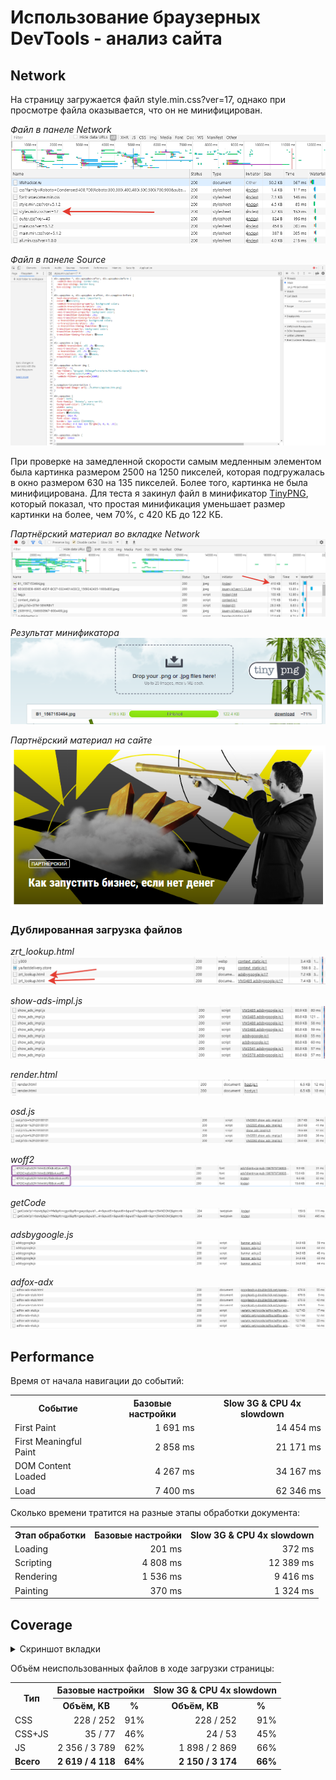 # Использование браузерных DevTools - анализ сайта


## Network

На страницу загружается файл style.min.css?ver=17, однако при просмотре файла оказывается, что он не минифицирован.

*Файл в панеле Network*
![Файл в панеле Network](./screenshots/style-min-css-ver-17.png "Файл в панеле Network")

*Файл в панеле Source*
![Файл в панеле Source](./screenshots/style-min-css-ver-17-source.png "Файл в панеле Source")

При проверке на замедленной скорости самым медленным элементом была  картинка размером 2500 на 1250 пикселей, которая подгружалась в окно размером 630 на 135 пикселей. Более того, картинка не была минифицирована. Для теста я закинул файл в минификатор <a href="https://tinypng.com/" target="_blank">TinyPNG</a>, который показал, что простая минификация уменьшает размер картинки на более, чем 70%, с 420 КБ до 122 КБ.

*Партнёрский материал во вкладке Network*
![adfox-adx](./screenshots/bonus-2-1.png "adfox-adx")

*Результат минификатора*
![adfox-adx](./screenshots/bonus-2-1-1.png "adfox-adx")

*Партнёрский материал на сайте*
![adfox-adx](./screenshots/bonus-2-1-2.png "adfox-adx")


### Дублированная загрузка файлов

*zrt_lookup.html*
![zrt_lookup.html](./screenshots/2.png "zrt_lookup.html")

*show-ads-impl.js*
![show-ads-impl.js](./screenshots/2-1.png "show-ads-impl.js")

*render.html*
![render.html](./screenshots/2-2.png "render.html")

*osd.js*
![osd.js](./screenshots/2-3.png "osd.js")

*woff2*
![woff2](./screenshots/2-4.png "woff2")

*getCode*
![getCode](./screenshots/2-5.png "getCode")

*adsbygoogle.js*
![adsbygoogle.js](./screenshots/2-6.png "adsbygoogle.js")

*adfox-adx*
![adfox-adx](./screenshots/2-7.png "adfox-adx")


## Performance

Время от начала навигации до событий:

<table>
	<tr>
		<th>Событие</th>
		<th>Базовые настройки</th>
		<th>Slow 3G & CPU 4x slowdown</th>
	</tr>
	<tr>
		<td>First Paint</td>
		<td align="right">1 691 ms</td>
		<td align="right">14 454 ms</td>
	</tr>
	<tr>
		<td>First Meaningful Paint</td>
		<td align="right">2 858 ms</td>
		<td align="right">21 171 ms</td>
	</tr>
	<tr>
		<td>DOM Content Loaded</td>
		<td align="right">4 267 ms</td>
		<td align="right">34 167 ms</td>
	</tr>
	<tr>
		<td>Load</td>
		<td align="right">7 400 ms</td>
		<td align="right">62 346 ms</td>
	</tr>
</table>

Сколько времени тратится на разные этапы обработки документа:

<table>
	<tr>
		<th>Этап обработки</th>
		<th>Базовые настройки</th>
		<th>Slow 3G & CPU 4x slowdown</th>
	</tr>
	<tr>
		<td>Loading</td>
		<td align="right">201 ms</td>
		<td align="right">372 ms</td>
	</tr>
	<tr>
		<td>Scripting</td>
		<td align="right">4 808 ms</td>
		<td align="right">12 389 ms</td>
	</tr>
	<tr>
		<td>Rendering</td>
		<td align="right">1 536 ms</td>
		<td align="right">9 416 ms</td>
	</tr>
	<tr>
		<td>Painting</td>
		<td align="right">370 ms</td>
		<td align="right">1 324 ms</td>
	</tr>
</table>


## Coverage

<details>
	<summary>Скриншот вкладки</summary>
	<p>![Скриншот вкладки](./screenshots/tab-screenshot.png "Скриншот вкладки")</p>
</details>

Объём неиспользованных файлов в ходе загрузки страницы:

<table>
	<tr>
		<th rowspan="2">Тип</th>
		<th colspan="2">Базовые настройки</th>
		<th colspan="2">Slow 3G & CPU 4x slowdown</th>
	</tr>
	<tr>
		<th>Объём, KB</th>
		<th>%</th>
		<th>Объём, KB</th>
		<th>%</th>
	</tr>
	<tr>
		<td>CSS</td>
		<td align="right">228 / 252</td>
		<td align="right">91%</td>
		<td align="right">228 / 252</td>
		<td align="right">91%</td>
	</tr>
	<tr>
		<td>CSS+JS</td>
		<td align="right">35 / 77</td>
		<td align="right">46%</td>
		<td align="right">24 / 53</td>
		<td align="right">45%</td>
	</tr>
	<tr>
		<td>JS</td>
		<td align="right">2 356 / 3 789</td>
		<td align="right">62%</td>
		<td align="right">1 898 / 2 869</td>
		<td align="right">66%</td>
	</tr>
	<tr>
		<td><b>Всего</b></td>
		<td align="right"><b>2 619 / 4 118</b></td>
		<td align="right"><b>64%</b></td>
		<td align="right"><b>2 150 / 3 174</b></td>
		<td align="right"><b>66%</b></td>
	</tr>
</table>